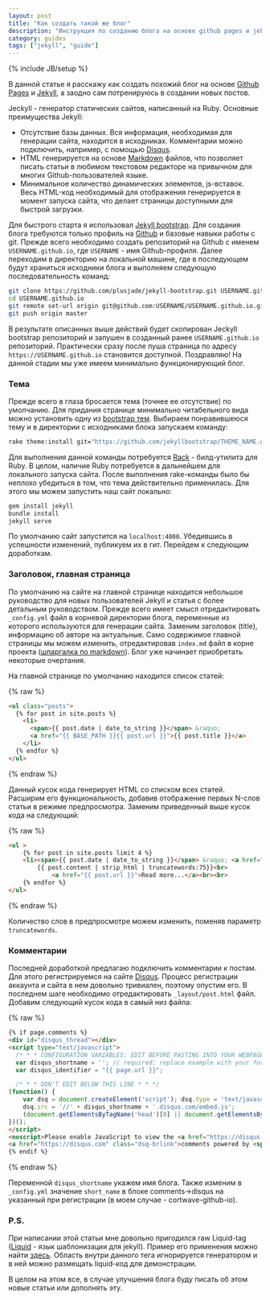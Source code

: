 ```yaml
---
layout: post
title: "Как создать такой же блог"
description: "Инструкция по созданию блога на основе github pages и jekyll, а заодно тестовая статья"
category: guides 
tags: ["jekyll", "guide"]
---
```

{% include JB/setup %}

В данной статье я расскажу как создать похожий блог на основе [Github Pages](https://pages.github.com/) и [Jekyll](https://jekyllrb.com/), а заодно сам потренируюсь в создании новых постов.

Jeckyll - генератор статических сайтов, написанный на Ruby. Основные преимущества Jekyll:

- Отсутствие базы данных. Вся информация, необходимая для генерации сайта, находится в исходниках. Комментарии можно подключить, например, с помощью [Disqus](https://disqus.com).
- HTML генерируется на основе [Markdown](https://ru.wikipedia.org/wiki/Markdown) файлов, что позволяет писать статьи в любимом текстовом редакторе на привычном для многих Github-пользователей языке.
- Минимальное количество динамических элементов, js-вставок. Весь HTML-код необходимый для отображения генерируется в момент запуска сайта, что делает страницы доступными для быстрой загрузки.

Для быстрого старта я использовал [Jekyll bootstrap](http://jekyllbootstrap.com/). Для создания блога требуются только профиль на [Github](https://github.com) и базовые навыки работы с git. Прежде всего необходимо создать репозиторий на Github с именем `USERNAME.github.io`, где `USERNAME` - имя Github-профиля. Далее переходим в директорию на локальной машине, где в последующем будут храниться исходники блога и выполняем следующую последовательность команд:

```bash
git clone https://github.com/plusjade/jekyll-bootstrap.git USERNAME.github.io
cd USERNAME.github.io
git remote set-url origin git@github.com:USERNAME/USERNAME.github.io.git
git push origin master
```

В результате описанных выше действий будет скопирован Jeckyll bootstrap репозиторий и запушен в созданный ранее `USERNAME.github.io` репозиторий. Практически сразу после пуша страница по адресу `https://USERNAME.github.io` становится доступной. Поздравляю! На данной стадии мы уже имеем минимально функционирующий блог. 

### Тема

Прежде всего в глаза бросается тема (точнее ее отсутствие) по умолчанию. Для придания странице минимально читабельного вида можно установить одну из [bootstrap тем](http://themes.jekyllbootstrap.com/). Выбираем понравившеюся тему и в директории с исходниками блока запускаем команду:

```bash
rake theme:install git="https://github.com/jekyllbootstrap/THEME_NAME.git"
```

Для выполнения данной команды потребуется [Rack](https://github.com/ruby/rake) - билд-утилита для Ruby. В целом, наличие Ruby потребуется в дальнейшем для локального запуска сайта. После выполнения rake-команды было бы неплохо убедиться в том, что тема действительно применилась. Для этого мы можем запустить наш сайт локально:

```bash
gem install jekyll
bundle install
jekyll serve
```

По умолчанию сайт запустится на `localhost:4000`. Убедившись в успешности изменений, публикуем их в гит. Перейдем к следующим доработкам.

### Заголовок, главная страница

По умолчанию на сайте на главной странице находится небольшое руководство для новых пользователей Jekyll и статья с более детальным руководством. Прежде всего имеет смысл отредактировать `_config.yml` файл в корневой директории блога, переменные из которого используются для генерации сайта. Заменим заголовок (title), информацию об авторе на актуальные. Само содержимое главной страницы мы можем изменить, отредактировав `index.md` файл в корне проекта ([шпаргалка по markdown](https://github.com/adam-p/markdown-here/wiki/Markdown-Cheatsheet)). Блог уже начинает приобретать некоторые очертания.

На главной странице по умолчанию находится список статей:

{% raw %}
```html
<ul class="posts">
  {% for post in site.posts %}
    <li>
      <span>{{ post.date | date_to_string }}</span> &raquo; 
      <a href="{{ BASE_PATH }}{{ post.url }}">{{ post.title }}</a>
    </li>
  {% endfor %}
</ul>
```
{% endraw %}

Данный кусок кода генерирует HTML со списком всех статей. Расширим его функциональность, добавив отображение первых N-слов статьи в режиме предпросмотра. Заменим приведенный выше кусок кода на следующий:

{% raw %}
```html
<ul >
    {% for post in site.posts limit 4 %}
    <li><span>{{ post.date | date_to_string }}</span> &raquo; <a href="{{ BASE_PATH }}{{ post.url }}">{{ post.title }}</a></li>
        {{ post.content | strip_html | truncatewords:75}}<br>
            <a href="{{ post.url }}">Read more...</a><br><br>
    {% endfor %}
</ul>
```
{% endraw %}

Количество слов в предпросмотре можем изменить, поменяв параметр `truncatewords`.

### Комментарии

Последней доработкой предлагаю подключить комментарии к постам. Для этого регистрируемся на сайте [Disqus](https://disqus.com). Процесс регистрации аккаунта и сайта в нем довольно тривиален, поэтому опустим его.
В последнем шаге необходимо отредактировать `_layout/post.html` файл. Добавим следующий кусок кода в самый низ файла:

{% raw  %}
```html
{% if page.comments %}
<div id="disqus_thread"></div>
<script type="text/javascript">
  /* * * CONFIGURATION VARIABLES: EDIT BEFORE PASTING INTO YOUR WEBPAGE * * */
  var disqus_shortname = ''; // required: replace example with your forum shortname
  var disqus_identifier = "{{ page.url }}";

  /* * * DON'T EDIT BELOW THIS LINE * * */
(function() {
    var dsq = document.createElement('script'); dsq.type = 'text/javascript'; dsq.async = true;
    dsq.src = '//' + disqus_shortname + '.disqus.com/embed.js';
    (document.getElementsByTagName('head')[0] || document.getElementsByTagName('body')[0]).appendChild(dsq);
})();
</script>
<noscript>Please enable JavaScript to view the <a href="https://disqus.com/?ref_noscript">comments powered by Disqus.</a></noscript>
<a href="https://disqus.com" class="dsq-brlink">comments powered by <span class="logo-disqus">Disqus</span></a>
{% endif %}
```
{% endraw  %}

Переменной `disqus_shortname` укажем имя блога. Также изменим в `_config.yml` значение `short_name` в блоке comments->disqus на указанный при регистрации (в моем случае - cortwave-github-io).

### P.S.

При написании этой статьи мне довольно пригодился raw Liquid-tag ([Liquid](http://shopify.github.io/liquid/) - язык шаблонизации для jekyll). Пример его применения можно найти [здесь](http://stackoverflow.com/a/13582517/3830108). Область внутри данного тега игнорируется генератором и в ней можно размещать liquid-код для демонстрации.

В целом на этом все, в случае улучшения блога буду писать об этом новые статьи или дополнять эту.
